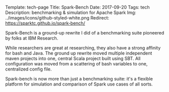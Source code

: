 Template: tech-page
Title: Spark-Bench
Date: 2017-09-20
Tags: tech
Description: benchmarking & simulation for Apache Spark
Img: ../images/icons/github-styled-white.png
Redirect: https://sparktc.github.io/spark-bench/

Spark-Bench is a ground-up rewrite I did of a benchmarking suite pioneered by folks at IBM Research.

While researchers are great at researching, they also have a strong affinity for bash and Java.
The ground up rewrite moved multiple independent maven projects into one, central Scala project built using SBT.
All configuration was moved from a scattering of bash variables to one, centralized config file.

Spark-bench is now more than just a benchmarking suite: it's a flexible platform for simulation and comparison of Spark use cases of all sorts.
